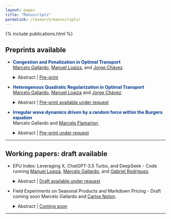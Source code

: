```yaml
---
layout: pages
title: "Manuscripts"
permalink: /research/manuscripts/
---
```


<style> 

  strong{
    color: #003d90;
  }

</style>

{% include publications.html %}
## Preprints available


* **Congestion and Penalization in Optimal Transport**    
  [Marcelo Gallardo](https://marcelogallardob.github.io/), [Manuel Loaiza](https://github.com/ManuelLoaizaV), and [Jorge Chávez](https://www.pucp.edu.pe/profesor/jorge-chavez-fuentes).  
  <details>
    <summary>Abstract | <a href="https://arxiv.org/abs/2410.07363" target="_blank">Pre-print</a></summary>
    In this paper we introduce two novel models derived from the discrete optimal transport problem. The first model extends the traditional transport problem by adding a quadratic congestion factor directly into the cost function, while the second model replaces conventional constraints with weighted penalization terms. We present theoretical results, for the characterization of interior and corner solution for some specific cases, and we perform smooth comparative statics analysis. We also propose an O((N+L)(NL)2) algorithm for computing the optimal plan for the penalized model assuming interior solutions. Pre-print in arXiv differs slightly from the last version in <a href="https://papers.ssrn.com/sol3/papers.cfm?abstract_id=5025651" target="_blank">SSRN</a>.
  </details>

* **Heterogenous Quadratic Regularization in Optimal Transport**    
  [Marcelo Gallardo](https://marcelogallardob.github.io/), [Manuel Loaiza](https://github.com/ManuelLoaizaV) and [Jorge Chávez](https://www.pucp.edu.pe/profesor/jorge-chavez-fuentes).  
  <details>
    <summary>Abstract | <a href="{{ "" | relative_url }}" target="_blank">Pre-print available under request</a></summary>
    In this paper, we build upon the optimal transport quadratic regularization model to develop a framework that incorporates congestion costs, particularly in matching within the healthcare and education sectors. Specifically, we introduce a model with heterogeneous quadratic costs. We analyze the model's properties under specific cases, extending the existing literature. Furthermore, we explore key structural characteristics of the model and provide numerical examples illustrating why this formulation more accurately captures real-world phenomena, particularly in the Peruvian context. The main result consists of identifying a specific type of corner solution when matching the same number of clusters, i.e., N=L.
  </details>

* **Irregular wave dynamics driven by a random force within the Burgers equation**   
  Marcelo Gallardo and [Marcelo Flamarion](https://scholar.google.com/citations?user=YROzmEAAAAAJ&hl=en).  
  <details>
    <summary>Abstract | <a href="https://tcam.sbmac.org.br/tema" target="_blank">Pre-print under request</a></summary>
    In this article, we study the classical Burgers equation as a model for random fields. First, we consider initial data defined as a sum of harmonics with random phases and compute the blow-up time. Several simulations are performed, revealing that, while the critical blow-up time is approximately distributed according to a Gaussian law, the statistical tests reject the normality hypothesis. For the viscous case, we analyze waves driven by a random force. Using the Cole-Hopf transformation, the averaged wave field is computed numerically. Through a change of variables, we demonstrate that randomness primarily affects the phase of the wave field. Assuming the phase follows a uniform distribution, we show that the averaged field spreads and diminishes over time.

  </details>
---

## Working papers: draft available


* EPU Index: Leveraging X, ChatGPT-3.5 Turbo, and DeepSeek - Code running 
  [Manuel Loaiza](https://github.com/ManuelLoaizaV), [Marcelo Gallardo](https://marcelogallardob.github.io/), and [Gabriel Rodriguez](https://www.pucp.edu.pe/profesor/gabriel-rodriguez-briones/).  
  <details>
    <summary>Abstract | <a href="" target="_blank"> Draft available under request </a></summary>
    This paper develops a new political-economic uncertainty index based on tweets from influential figures in Peruvian politics and economics. Tweets are analyzed using GPT-3.5 Turbo, generating a time series of political-economic uncertainty.
  </details>

* Field Experiments on Seasonal Products and Markdown Pricing - Draft coming soon
  Marcelo Gallardo and [Carlos Noton](https://economiayadministracion.uc.cl/docentes/carlos-noton/).  
  <details>
    <summary>Abstract | <a href="" target="_blank">Coming soon</a></summary>
  </details>
---
